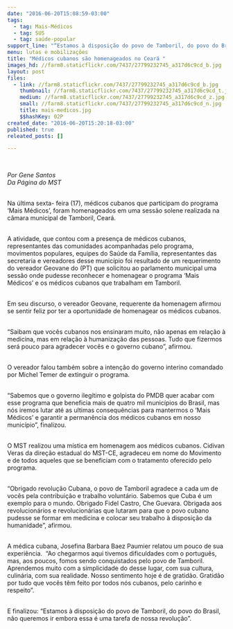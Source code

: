 ```yaml
---
date: "2016-06-20T15:08:59-03:00"
tags:
  - tag: Mais-Médicos
  - tag: SUS
  - tag: saúde-popular
support_line: "“Estamos à disposição do povo de Tamboril, do povo do Brasil, não queremos ir embora essa é uma tarefa de nossa revolução”. "
menu: lutas e mobilizações
title: "Médicos cubanos são homenageados no Ceará "
images_hd: //farm8.staticflickr.com/7437/27799232745_a317d6c9cd_b.jpg
layout: post
files:
  - link: //farm8.staticflickr.com/7437/27799232745_a317d6c9cd_b.jpg
    thumbnail: //farm8.staticflickr.com/7437/27799232745_a317d6c9cd_t.jpg
    medium: //farm8.staticflickr.com/7437/27799232745_a317d6c9cd_z.jpg
    small: //farm8.staticflickr.com/7437/27799232745_a317d6c9cd_n.jpg
    title: mais-medicos.jpg
    $$hashKey: 02P
created_date: "2016-06-20T15:20:18-03:00"
published: true
releated_posts: []

---
```

<p>&nbsp;</p>

<p><em>Por </em><em>Gene Santos<br />
Da P&aacute;gina do MST</em></p>

<p><br />
Na &uacute;ltima sexta- feira (17), m&eacute;dicos cubanos que participam do programa &lsquo;Mais M&eacute;dicos&rsquo;, foram homenageados em uma sess&atilde;o solene realizada na c&acirc;mara municipal de Tamboril, Cear&aacute;.</p>

<p><br />
A atividade, que contou com a presen&ccedil;a de m&eacute;dicos cubanos, representantes das comunidades acompanhadas pelo programa, movimentos populares, equipes do Sa&uacute;de da Fam&iacute;lia, representantes das secretaria e vereadores desse munic&iacute;pio foi resultado de um requerimento do vereador Geovane do (PT) que solicitou ao parlamento municipal uma sess&atilde;o onde pudesse reconhecer e homenagear o programa &lsquo;Mais M&eacute;dicos&rsquo; e os m&eacute;dicos cubanos que trabalham em Tamboril.</p>

<p><br />
Em seu discurso, o vereador Geovane, requerente da homenagem afirmou se sentir feliz por ter a oportunidade de homenagear os m&eacute;dicos cubanos.&nbsp;</p>

<p><br />
&ldquo;Saibam que voc&ecirc;s cubanos nos ensinaram muito, n&atilde;o apenas em rela&ccedil;&atilde;o &agrave; medicina, mas em rela&ccedil;&atilde;o &agrave; humaniza&ccedil;&atilde;o das pessoas. Tudo que fizermos ser&aacute; pouco para agradecer voc&ecirc;s e o governo cubano&rdquo;, afirmou.&nbsp;</p>

<p><br />
O vereador falou tamb&eacute;m sobre a inten&ccedil;&atilde;o do governo interino comandado por Michel Temer de extinguir o programa.&nbsp;</p>

<p><br />
&ldquo;Sabemos que o governo ileg&iacute;timo e golpista do PMDB quer acabar com esse programa que beneficia mais de quatro mil munic&iacute;pios do Brasil, mas n&oacute;s iremos lutar at&eacute; as ultimas consequ&ecirc;ncias para mantermos o &lsquo;Mais M&eacute;dicos&rsquo; e garantir a perman&ecirc;ncia dos m&eacute;dicos cubanos em nosso munic&iacute;pio&rdquo;, finalizou.</p>

<p><br />
O MST realizou uma m&iacute;stica em homenagem aos m&eacute;dicos cubanos. Cidivan Veras da dire&ccedil;&atilde;o estadual do MST-CE, agradeceu em nome do Movimento e de todos aqueles que se beneficiam com o tratamento oferecido pelo programa.</p>

<p><br />
&ldquo;Obrigado revolu&ccedil;&atilde;o Cubana, o povo de Tamboril agradece a cada um de voc&ecirc;s pela contribui&ccedil;&atilde;o e trabalho volunt&aacute;rio. Sabemos que Cuba &eacute; um exemplo para o mundo. Obrigado Fidel Castro, Che Guevara. Obrigada aos revolucion&aacute;rios e revolucion&aacute;rias que lutaram para que o povo cubano pudesse se formar em medicina e colocar seu trabalho &agrave; disposi&ccedil;&atilde;o da humanidade&rdquo;, afirmou.</p>

<p><br />
A m&eacute;dica cubana, Josefina Barbara Baez Paumier relatou um pouco de sua experi&ecirc;ncia. &nbsp;&ldquo;Ao chegarmos aqui tivemos dificuldades com o portugu&ecirc;s, mas, aos poucos, fomos sendo conquistados pelo povo de Tamboril. Aprendemos muito com a simplicidade do desse lugar, com sua cultura, culin&aacute;ria, com sua realidade. Nosso sentimento hoje &eacute; de gratid&atilde;o. Gratid&atilde;o por tudo que voc&ecirc;s t&ecirc;m feito por todos n&oacute;s cubanos, pelo carinho e respeito&rdquo;. &nbsp;</p>

<p><br />
E finalizou: &ldquo;Estamos &agrave; disposi&ccedil;&atilde;o do povo de Tamboril, do povo do Brasil, n&atilde;o queremos ir embora essa &eacute; uma tarefa de nossa revolu&ccedil;&atilde;o&rdquo;.&nbsp;</p>

<p><br />
&nbsp; &nbsp;</p>

<p>&nbsp;</p>
